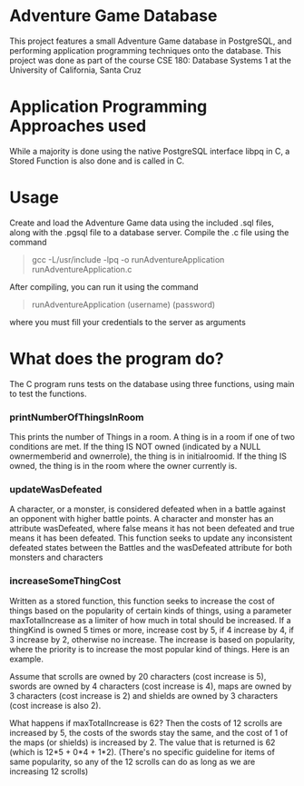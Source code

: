 # Adventure Game Database
This project features a small Adventure Game database in PostgreSQL, and performing application programming techniques onto the database. This project was done as part of the course CSE 180: Database Systems 1 at the University of California, Santa Cruz
# Application Programming Approaches used
While a majority is done using the native PostgreSQL interface libpq in C, a Stored Function is also done and is called in C.
# Usage
Create and load the Adventure Game data using the included .sql files, along with the .pgsql file to a database server. Compile the .c file using the command

> gcc -L/usr/include -lpq -o runAdventureApplication runAdventureApplication.c

After compiling, you can run it using the command

> runAdventureApplication (username) (password)

where you must fill your credentials to the server as arguments
# What does the program do?
The C program runs tests on the database using three functions, using main to test the functions.

### printNumberOfThingsInRoom
This prints the number of Things in a room. A thing is in a room if one of two conditions are met. If the thing IS NOT owned (indicated by a NULL ownermemberid and ownerrole), the thing is in initialroomid. If the thing IS owned, the thing is in the room where the owner currently is.

### updateWasDefeated
A character, or a monster, is considered defeated when in a battle against an opponent with higher battle points. A character and monster has an attribute wasDefeated, where false means it has not been defeated and true means it has been defeated. This function seeks to update any inconsistent defeated states between the Battles and the wasDefeated attribute for both monsters and characters

### increaseSomeThingCost
Written as a stored function, this function seeks to increase the cost of things based on the popularity of certain kinds of things, using a parameter maxTotalIncrease as a limiter of how much in total should be increased. If a thingKind is owned 5 times or more, increase cost by 5, if 4 increase by 4, if 3 increase by 2, otherwise no increase. The increase is based on popularity, where the priority is to increase the most popular kind of things. Here is an example.

<p> Assume that scrolls are owned by 20 characters (cost increase is 5), swords are owned by 4 characters (cost increase is 4), maps are owned by 3 characters (cost increase is 2) and shields are owned by 3 characters (cost increase is also 2). </p>

<p> What happens if maxTotalIncrease is 62? Then the costs of 12 scrolls are increased by 5, the costs of the swords stay the same, and the cost of 1 of the maps (or shields) is increased by 2. The value that is returned is 62 (which is 12*5 + 0*4 + 1*2). (There's no specific guideline for items of same popularity, so any of the 12 scrolls can do as long as we are increasing 12 scrolls) </p>
